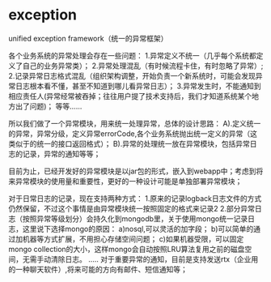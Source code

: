 # exception
unified exception framework（统一的异常框架）

各个业务系统的异常处理会存在一些问题：
1.异常定义不统一（几乎每个系统都定义了自己的业务异常类）；
2.异常处理混乱（有时候流程卡住，有时忽略了异常）;
2.记录异常日志格式混乱（组织架构调整，开始负责一个新系统时，可能会发现异常日志根本看不懂，甚至不知道到哪儿看异常日志）；
3.异常发生时，不能通知到相应责任人(异常经常被吞掉；往往用户提了技术支持后，我们才知道系统某个地方出了问题)；
等等……

所以我们做了一个异常模块，用来统一处理异常，总体的设计思路：
A).定义统一的异常，异常分级，定义异常errorCode,各个业务系统抛出统一定义的异常（这类似于的统一的接口返回格式）；
B).异常的处理统一放在异常模块，包括异常日志的记录，异常的通知等等；

目前为止，已经开发好的异常模块是以jar包的形式，嵌入到webapp中；考虑到将来异常模块的使用量和重要性，更好的一种设计可能是单独部署异常模块；

对于日常日志的记录，现在支持两种方式：
1.原来的记录logback日志文件的方式仍然保留，不过这个事情是由异常模块统一按照固定的格式来记录2
2.部分异常日志（按照异常等级划分）会持久化到mongodb里，关于使用mongo统一记录日志，这里说下选择mongo的原因：
  a)nosql,可以灵活的加字段；
  b)可以简单的通过加机器等方式扩展，不用担心存储空间问题；
  c)如果机器受限，可以固定mongo collection的大小，这样mongo会自动按照LRU算法复用之前的磁盘空间，无需手动清除日志。
 .….
对于重要异常的通知，目前是支持发送rtx（企业用的一种聊天软件）,将来可能的方向有邮件、短信通知等；

